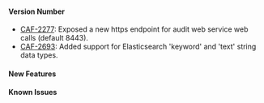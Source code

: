 
#### Version Number
- [CAF-2277](https://jira.autonomy.com/browse/CAF-2277): Exposed a new https endpoint for audit web service web calls (default 8443).
- [CAF-2693](https://jira.autonomy.com/browse/CAF-2693): Added support for Elasticsearch 'keyword' and 'text' string data types.

#### New Features

#### Known Issues
